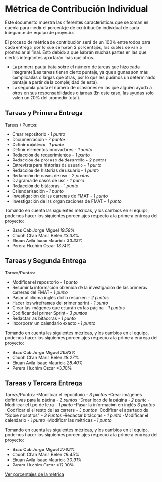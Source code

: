 # Métrica de Contribución Individual

Este documento muestra las diferentes características que se toman en cuenta para medir el porcentaje de contribución individual de cada integrante del equipo de proyecto.

El proceso de métrica de contribución será de un 100% entre todos para cada entrega, por lo que se harán 2 porcentajes, los cuales se van a promediar al final. Esto debido a que habrán muchas partes en las que ciertos integrantes aportarán más que otros.

- La primera pauta trata sobre el número de tareas que hizo cada integrante(Las tareas tienen cierto puntaje, ya que algunas son más complicadas o largas que otras, por lo que les pusimos un determinado puntaje a partir de la complejidad de esta).
- La segunda pauta el número de ocasiones en las que alguien ayudó a otros en sus responsabilidades o tareas (En este caso, las ayudas solo valen un 20% del promedio total).

## Tareas y Primera Entrega

Tareas / Puntos:
-	Crear repositorio - *1 punto*
-	Documentación - *2 puntos*
-	Definir objetivos - *1 punto*
-	Definir elementos innovadores - *1 punto*
-	Redacción de requerimientos - *1 punto*
-	Redacción de proceso de desarrollo - *2 puntos*
-	Entrevista para historias de usuario - *1 punto*
-	Redacción de historias de usuario - *1 punto*
-	Redacción de casos de uso - *2 puntos*
-	Diagrama de casos de uso - *1 punto*
-	Redacción de bitácoras - *1 punto*
-	Calendarización - *1 punto*
-	Investigación de las carreras de FMAT - *1 punto*
-	Investigación de las organizaciones de FMAT - *1 punto*


Tomando en cuenta las siguientes métricas, y los cambios en el equipo, podemos hacer los siguientes porcentajes respecto a la primera entrega del proyecto:

- Baas Cab Jorge Miguel *19.59%*
- Couoh Chan Maria Belen *33.33%*
- Ehuan Avila Isaac Mauricio *33.33%*
- Perera Huchim Oscar *13.74%*

## Tareas y Segunda Entrega

Tareas/Puntos:
- Modificar el repositorio - *1 punto* 
- Resumir la información obtenida de la investigación de las primeras carreras del FMAT - *1 punto*
- Pasar al idioma inglés dicho resumen - *2 puntos*
- Hacer los wireframes del primer sprint - *1 punto*
- Crear las imágenes que estarán en las página - *1 puntos*
- Codificar del primer Sprint - *3 puntos*
- Redactar las bitácoras - *1 punto*
- Incorporar un calendario exacto - *1 punto*

Tomando en cuenta las siguientes métricas, y los cambios en el equipo, podemos hacer los siguientes porcentajes respecto a la primera entrega del proyecto:

- Baas Cab Jorge Miguel *29.63%*
- Couoh Chan Maria Belen *38.27%*
- Ehuan Avila Isaac Mauricio *28.40%*
- Perera Huchim Oscar *3.70%

## Tareas y Tercera Entrega

Tareas/Puntos:
-Modificar el repocitorio - *3 puntos*
-Crear imágenes definitivas para la página - *2 puntos*
-Crear logo de la página - *2 punto*
-Modificar el tipo de letra - *1 punto*
-Pasar la información en inglés *3 puntos*
-Codificar el el resto de las carrers - *3 puntos*
-Codificar el apartado de "Sobre nosotros" - *3 Puntos*
-Redactar bitácoras - *1 punto*
-Modificar el calendario - *1 punto*
-Modificar las métricas - *1 punto*

Tomando en cuenta las siguientes métricas, y los cambios en el equipo, podemos hacer los siguientes porcentajes respecto a la primera entrega del proyecto:

- Baas Cab Jorge Miguel *27.62%*
- Couoh Chan Maria Belen *29.45%*
- Ehuan Avila Isaac Mauricio *30.91%*
- Perera Huchim Oscar *12.00%

[Ver porcentajes de la métrica](https://docs.google.com/spreadsheets/d/1wgpP8G_OLrjXBsB441RJYLcOzova0m70UkWFyIS6mnc/edit?usp=sharing)


